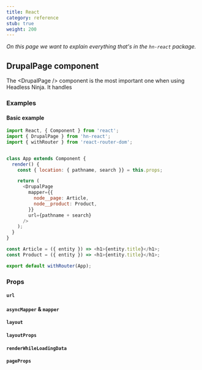 ```yaml
---
title: React
category: reference
stub: true
weight: 200
---
```


_On this page we want to explain everything that's in the `hn-react` package._

## DrupalPage component

The \<DrupalPage /> component is the most important one when using Headless Ninja. It handles 

### Examples
#### Basic example
```javascript
import React, { Component } from 'react';
import { DrupalPage } from 'hn-react';
import { withRouter } from 'react-router-dom';


class App extends Component {
  render() {
    const { location: { pathname, search }} = this.props;

    return (
      <DrupalPage
        mapper={{
          node__page: Article,
          node__product: Product,
        }}
        url={pathname + search}
      />
    );
  }
}

const Article = ({ entity }) => <h1>{entity.title}</h1>;
const Product = ({ entity }) => <h1>{entity.title}</h1>;

export default withRouter(App);
```

### Props

#### `url`
#### `asyncMapper` & `mapper`
#### `layout`
#### `layoutProps`
#### `renderWhileLoadingData`
#### `pageProps`
